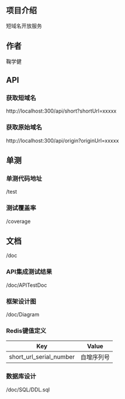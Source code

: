 ## 项目介绍

短域名开放服务

## 作者
鞠学健

## API

### 获取短域名
http://localhost:300/api/short?shortUrl=xxxxx

### 获取原始域名
http://localhost:300/api/origin?originUrl=xxxxx

## 单测
### 单测代码地址
/test

### 测试覆盖率
/coverage

## 文档
/doc

### API集成测试结果
/doc/APITestDoc

### 框架设计图
/doc/Diagram

### Redis键值定义
|Key|Value|
| ----------- | ----------- |
|short_url_serial_number|	自增序列号|

### 数据库设计
/doc/SQL/DDL.sql